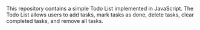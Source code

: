 This repository contains a simple Todo List implemented in JavaScript. The Todo List allows users to add tasks, mark tasks as done, delete tasks, clear completed tasks, and remove all tasks.
